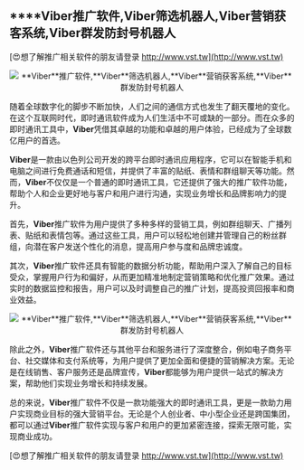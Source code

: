 ## ****Viber**推广软件,**Viber**筛选机器人,**Viber**营销获客系统,**Viber**群发防封号机器人**

[😍想了解推广相关软件的朋友请登录 http://www.vst.tw](http://www.vst.tw)

 <center><img src="https://vst.tw/MP4/tuiguang/png/1.png" alt="**Viber**推广软件,**Viber**筛选机器人,**Viber**营销获客系统,**Viber**群发防封号机器人"></center>

随着全球数字化的脚步不断加快，人们之间的通信方式也发生了翻天覆地的变化。在这个互联网时代，即时通讯软件成为人们生活中不可或缺的一部分。而在众多的即时通讯工具中，**Viber**凭借其卓越的功能和卓越的用户体验，已经成为了全球数亿用户的首选。

**Viber**是一款由以色列公司开发的跨平台即时通讯应用程序，它可以在智能手机和电脑之间进行免费通话和短信，并提供了丰富的贴纸、表情和群组聊天等功能。然而，**Viber**不仅仅是一个普通的即时通讯工具，它还提供了强大的推广软件功能，帮助个人和企业更好地与客户和用户进行沟通，实现业务增长和品牌影响力的提升。

首先，**Viber**推广软件为用户提供了多种多样的营销工具，例如群组聊天、广播列表、贴纸和表情包等。通过这些工具，用户可以轻松地创建并管理自己的粉丝群组，向潜在客户发送个性化的消息，提高用户参与度和品牌忠诚度。

其次，**Viber**推广软件还具有智能的数据分析功能，帮助用户深入了解自己的目标受众，掌握用户行为和偏好，从而更加精准地制定营销策略和优化推广效果。通过实时的数据监控和报告，用户可以及时调整自己的推广计划，提高投资回报率和商业效益。

 <center><img src="https://vst.tw/MP4/tuiguang/png/7.png" alt="**Viber**推广软件,**Viber**筛选机器人,**Viber**营销获客系统,**Viber**群发防封号机器人"></center>

除此之外，**Viber**推广软件还与其他平台和服务进行了深度整合，例如电子商务平台、社交媒体和支付系统等，为用户提供了更加全面和便捷的营销解决方案。无论是在线销售、客户服务还是品牌宣传，**Viber**都能够为用户提供一站式的解决方案，帮助他们实现业务增长和持续发展。

总的来说，**Viber**推广软件不仅是一款功能强大的即时通讯工具，更是一款助力用户实现商业目标的强大营销平台。无论是个人创业者、中小型企业还是跨国集团，都可以通过**Viber**推广软件实现与客户和用户的更加紧密连接，探索无限可能，实现商业成功。

[😍想了解推广相关软件的朋友请登录 http://www.vst.tw](http://www.vst.tw)



